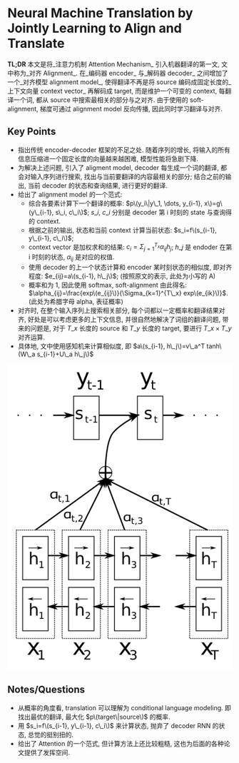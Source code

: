 # Neural Machine Translation by Jointly Learning to Align and Translate

**TL;DR** 本文是将_注意力机制 Attention Mechanism_ 引入机器翻译的第一文, 文中称为_对齐 Alignment_. 在_编码器 encoder_ 与_解码器 decoder_ 之间增加了一个_对齐模型 alignment model_, 使得翻译不再是将 source 编码成固定长度的_上下文向量 context vector_ 再解码成 target, 而是维护一个可变的 context, 每翻译一个词, 都从 source 中搜索最相关的部分与之对齐. 由于使用的 soft-alignment, 梯度可通过 alignment model 反向传播, 因此同时学习翻译与对齐.

## Key Points

* 指出传统 encoder-decoder 框架的不足之处. 随着序列的增长, 将输入的所有信息压缩进一个固定长度的向量越来越困难, 模型性能将急剧下降.
* 为解决上述问题, 引入了 aligment model, decoder 每生成一个词的翻译, 都会对输入序列进行搜索, 找出与当前要翻译的内容最相关的部分; 结合之前的输出, 当前 decoder 的状态和查询结果, 进行更好的翻译.
* 给出了 alignment model 的一个范式:
  * 综合各要素计算下一个翻译的概率: $p\(y_i\|y\_1, \dots, y_{i-1}, x\)=g\(y\_{i-1}, s\_i, c\_i\)$; $s\_i$, $c\_i$ 分别是 decoder 第 i 时刻的 state 与查询得的 context.
  * 根据之前的输出, 状态和当前 context 计算当前状态: $s_i=f\(s_{i-1}, y\_{i-1}, c\_i\)$;
  * context vector 是加权求和的结果: $c_i=\Sigma_{j=1}^{T_x} \alpha_{ij}h_j$; $h\_j$ 是 endoder 在第 i 时刻的状态, $\alpha_{ij}$ 是对应的权值.
  * 使用 decoder 的上一个状态计算和 encoder 某时刻状态的相似度, 即对齐程度: $e_{ij}=a\(s_{i-1}, h\_j\)$; \(按照原文的表示, 此处为小写的 A\)
  * 概率和为 1, 因此使用 softmax, soft-alignment 由此得名: $\alpha_{ij}=\frac{exp\(e_{ij}\)}{\Sigma_{k=1}^{T\_x} exp\(e_{ik}\)}$. \(此处为希腊字母 alpha, 表征概率\)
* 对齐时, 在整个输入序列上搜索相关部分, 每个词都以一定概率和翻译结果对齐, 好处是可以考虑更多的上下文信息, 并很自然地解决了词组的翻译问题, 带来的问题是, 对于 $T\_x$ 长度的 source 和 $T\_y$ 长度的 target, 要进行 $T\_x \times T\_y$ 对齐运算.
* 具体地, 文中使用感知机来计算相似度, 即 $a\(s_{i-1}, h\_j\)=v\_a^T tanh\(W\_a s_{i-1}+U\_a h\_j\)$

![Alignment Illustration](../../.gitbook/assets/origin_nmt_alignment.png)

## Notes/Questions

* 从概率的角度看, translation 可以理解为 conditional language modeling. 即找出最优的翻译, 最大化 $p\(target\|source\)$ 的概率.
* 用 $s_i=f\(s_{i-1}, y\_{i-1}, c\_i\)$ 来计算状态, 抛弃了 decoder RNN 的状态, 总觉的挺别扭的.
* 给出了 Attention 的一个范式, 但计算方法上还比较粗糙, 这也为后面的各种论文提供了发挥空间.

